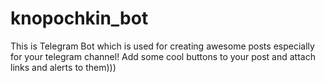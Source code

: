 # knopochkin_bot
This is Telegram Bot which is used for creating awesome posts especially for your telegram channel! Add some cool buttons to your post and attach links and alerts to them)))

